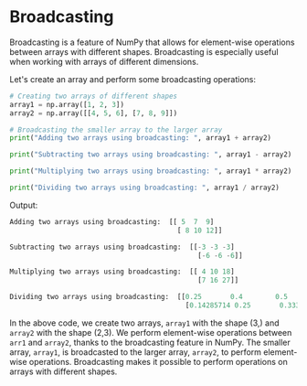 # Broadcasting

Broadcasting is a feature of NumPy that allows for element-wise operations between arrays with different shapes. Broadcasting is especially useful when working with arrays of different dimensions.

Let's create an array and perform some broadcasting operations:

```python
# Creating two arrays of different shapes
array1 = np.array([1, 2, 3])
array2 = np.array([[4, 5, 6], [7, 8, 9]])

# Broadcasting the smaller array to the larger array
print("Adding two arrays using broadcasting: ", array1 + array2)

print("Subtracting two arrays using broadcasting: ", array1 - array2)

print("Multiplying two arrays using broadcasting: ", array1 * array2)

print("Dividing two arrays using broadcasting: ", array1 / array2)
```

Output:

```python
Adding two arrays using broadcasting:  [[ 5  7  9]
                                         [ 8 10 12]]

Subtracting two arrays using broadcasting:  [[-3 -3 -3]
                                              [-6 -6 -6]]

Multiplying two arrays using broadcasting:  [[ 4 10 18]
                                              [7 16 27]]

Dividing two arrays using broadcasting:  [[0.25       0.4        0.5       ]
                                           [0.14285714 0.25       0.33333333]]
```

In the above code, we create two arrays, `array1` with the shape (3,) and `array2` with the shape (2,3). We perform element-wise operations between `arr1` and `array2`, thanks to the broadcasting feature in NumPy. The smaller array, `array1`, is broadcasted to the larger array, `array2`, to perform element-wise operations. Broadcasting makes it possible to perform operations on arrays with different shapes.
